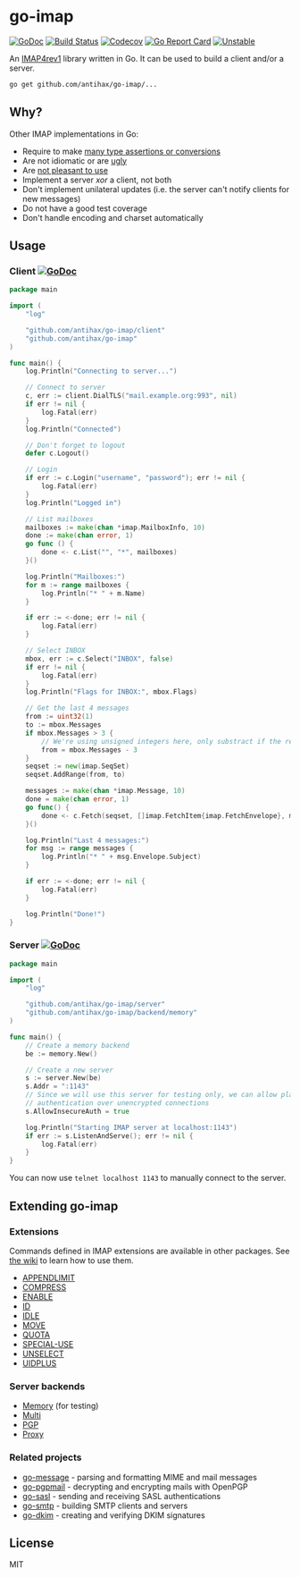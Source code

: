 # go-imap

[![GoDoc](https://godoc.org/github.com/antihax/go-imap?status.svg)](https://godoc.org/github.com/antihax/go-imap)
[![Build Status](https://travis-ci.org/antihax/go-imap.svg?branch=master)](https://travis-ci.org/antihax/go-imap)
[![Codecov](https://codecov.io/gh/antihax/go-imap/branch/master/graph/badge.svg)](https://codecov.io/gh/antihax/go-imap)
[![Go Report
Card](https://goreportcard.com/badge/github.com/antihax/go-imap)](https://goreportcard.com/report/github.com/antihax/go-imap)
[![Unstable](https://img.shields.io/badge/stability-unstable-yellow.svg)](https://github.com/antihax/stability-badges#unstable)

An [IMAP4rev1](https://tools.ietf.org/html/rfc3501) library written in Go. It
can be used to build a client and/or a server.

```bash
go get github.com/antihax/go-imap/...
```

## Why?

Other IMAP implementations in Go:
* Require to make [many type assertions or conversions](https://github.com/antihax/neutron/blob/ca635850e2223d6cfe818664ef901fa6e3c1d859/backend/imap/util.go#L110)
* Are not idiomatic or are [ugly](https://github.com/jordwest/imap-server/blob/master/conn/commands.go#L53)
* Are [not pleasant to use](https://github.com/antihax/neutron/blob/ca635850e2223d6cfe818664ef901fa6e3c1d859/backend/imap/messages.go#L228)
* Implement a server _xor_ a client, not both
* Don't implement unilateral updates (i.e. the server can't notify clients for
  new messages)
* Do not have a good test coverage
* Don't handle encoding and charset automatically

## Usage

### Client [![GoDoc](https://godoc.org/github.com/antihax/go-imap/client?status.svg)](https://godoc.org/github.com/antihax/go-imap/client)

```go
package main

import (
	"log"

	"github.com/antihax/go-imap/client"
	"github.com/antihax/go-imap"
)

func main() {
	log.Println("Connecting to server...")

	// Connect to server
	c, err := client.DialTLS("mail.example.org:993", nil)
	if err != nil {
		log.Fatal(err)
	}
	log.Println("Connected")

	// Don't forget to logout
	defer c.Logout()

	// Login
	if err := c.Login("username", "password"); err != nil {
		log.Fatal(err)
	}
	log.Println("Logged in")

	// List mailboxes
	mailboxes := make(chan *imap.MailboxInfo, 10)
	done := make(chan error, 1)
	go func () {
		done <- c.List("", "*", mailboxes)
	}()

	log.Println("Mailboxes:")
	for m := range mailboxes {
		log.Println("* " + m.Name)
	}

	if err := <-done; err != nil {
		log.Fatal(err)
	}

	// Select INBOX
	mbox, err := c.Select("INBOX", false)
	if err != nil {
		log.Fatal(err)
	}
	log.Println("Flags for INBOX:", mbox.Flags)

	// Get the last 4 messages
	from := uint32(1)
	to := mbox.Messages
	if mbox.Messages > 3 {
		// We're using unsigned integers here, only substract if the result is > 0
		from = mbox.Messages - 3
	}
	seqset := new(imap.SeqSet)
	seqset.AddRange(from, to)

	messages := make(chan *imap.Message, 10)
	done = make(chan error, 1)
	go func() {
		done <- c.Fetch(seqset, []imap.FetchItem{imap.FetchEnvelope}, messages)
	}()

	log.Println("Last 4 messages:")
	for msg := range messages {
		log.Println("* " + msg.Envelope.Subject)
	}

	if err := <-done; err != nil {
		log.Fatal(err)
	}

	log.Println("Done!")
}
```

### Server [![GoDoc](https://godoc.org/github.com/antihax/go-imap/server?status.svg)](https://godoc.org/github.com/antihax/go-imap/server)

```go
package main

import (
	"log"

	"github.com/antihax/go-imap/server"
	"github.com/antihax/go-imap/backend/memory"
)

func main() {
	// Create a memory backend
	be := memory.New()

	// Create a new server
	s := server.New(be)
	s.Addr = ":1143"
	// Since we will use this server for testing only, we can allow plain text
	// authentication over unencrypted connections
	s.AllowInsecureAuth = true

	log.Println("Starting IMAP server at localhost:1143")
	if err := s.ListenAndServe(); err != nil {
		log.Fatal(err)
	}
}
```

You can now use `telnet localhost 1143` to manually connect to the server.

## Extending go-imap

### Extensions

Commands defined in IMAP extensions are available in other packages. See [the
wiki](https://github.com/antihax/go-imap/wiki/Using-extensions#using-client-extensions)
to learn how to use them.

* [APPENDLIMIT](https://github.com/antihax/go-imap-appendlimit)
* [COMPRESS](https://github.com/antihax/go-imap-compress)
* [ENABLE](https://github.com/antihax/go-imap-enable)
* [ID](https://github.com/ProtonMail/go-imap-id)
* [IDLE](https://github.com/antihax/go-imap-idle)
* [MOVE](https://github.com/antihax/go-imap-move)
* [QUOTA](https://github.com/antihax/go-imap-quota)
* [SPECIAL-USE](https://github.com/antihax/go-imap-specialuse)
* [UNSELECT](https://github.com/antihax/go-imap-unselect)
* [UIDPLUS](https://github.com/antihax/go-imap-uidplus)

### Server backends

* [Memory](https://github.com/antihax/go-imap/tree/master/backend/memory) (for testing)
* [Multi](https://github.com/antihax/go-imap-multi)
* [PGP](https://github.com/antihax/go-imap-pgp)
* [Proxy](https://github.com/antihax/go-imap-proxy)

### Related projects

* [go-message](https://github.com/antihax/go-message) - parsing and formatting MIME and mail messages
* [go-pgpmail](https://github.com/antihax/go-pgpmail) - decrypting and encrypting mails with OpenPGP
* [go-sasl](https://github.com/antihax/go-sasl) - sending and receiving SASL authentications
* [go-smtp](https://github.com/antihax/go-smtp) - building SMTP clients and servers
* [go-dkim](https://github.com/antihax/go-dkim) - creating and verifying DKIM signatures

## License

MIT
